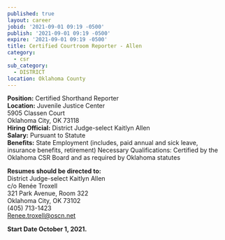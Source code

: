 ```yaml
---
published: true
layout: career
jobid: '2021-09-01 09:19 -0500'
publish: '2021-09-01 09:19 -0500'
expire: '2021-09-01 09:19 -0500'
title: Certified Courtroom Reporter - Allen
category:
  - csr
sub_category:
  - DISTRICT
location: Oklahoma County
---
```

**Position:** Certified Shorthand Reporter  
**Location:** Juvenile Justice Center  
5905 Classen Court  
Oklahoma City, OK 73118  
**Hiring Official:** District Judge-select Kaitlyn Allen  
**Salary:** Pursuant to Statute  
**Benefits:** State Employment (includes, paid annual and sick leave, insurance benefits, retirement)
Necessary Qualifications: Certified by the Oklahoma CSR Board and as required by Oklahoma statutes

**Resumes should be directed to:**  
District Judge-select Kaitlyn Allen  
c/o Renée Troxell  
321 Park Avenue, Room 322  
Oklahoma City, OK  73102  
(405) 713-1423  
[Renee.troxell@oscn.net](mailto:Renee.troxell@oscn.net)

**Start Date October 1, 2021.**

